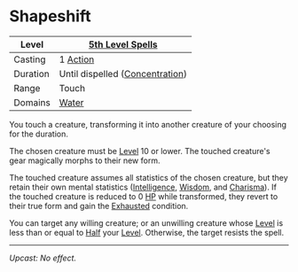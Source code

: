 # Shapeshift

| Level    | [5th Level Spells](5th%20Level%20Spells.md)                               |
| -------- | ------------------------------------------------------------------------- |
| Casting  | 1 [Action](../../../../Game%20Procedures/Core%20Procedures/Action.md)                       |
| Duration | Until dispelled ([Concentration](../../../Spellcasting/Concentration.md)) |
| Range    | Touch                                                                     |
| Domains  | [Water](../../Spell%20Domains/Water.md)                                |

You touch a creature, transforming it into another creature of your choosing for the duration.

The chosen creature must be [Level](../../../../Player%20Characters/Derived%20Statistics/Level.md) 10 or lower. The touched creature's gear magically morphs to their new form.

The touched creature assumes all statistics of the chosen creature, but they retain their own mental statistics ([Intelligence](../../../../Player%20Characters/Chosen%20Statistics/Intelligence.md), [Wisdom](../../../../Player%20Characters/Chosen%20Statistics/Wisdom.md), and [Charisma](../../../../Player%20Characters/Chosen%20Statistics/Charisma.md)). If the touched creature is reduced to 0 [HP](../../../../Player%20Characters/Derived%20Statistics/Health%20Points.md) while transformed, they revert to their true form and gain the [Exhausted](../../../../Game%20Procedures/Conditions/Exhausted.md) condition.

You can target any willing creature; or an unwilling creature whose [Level](../../../../Player%20Characters/Derived%20Statistics/Level.md) is less than or equal to [Half](../../../../Game%20Procedures/Core%20Procedures/Half.md) your [Level](../../../../Player%20Characters/Derived%20Statistics/Level.md). Otherwise, the target resists the spell.

---
*Upcast: No effect.*
